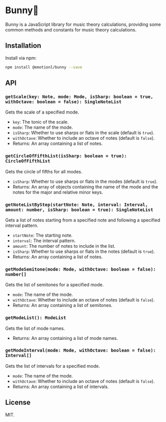 # **Bunny🐰**

Bunny is a JavaScript library for music theory calculations, providing some common methods and constants for music theory calculations.

## **Installation**

Install via npm:

```bash
npm install @emotionl/bunny --save
```

## **API**

### **`getScale(key: Note, mode: Mode, isSharp: boolean = true, withOctave: boolean = false): SingleNoteList`**

Gets the scale of a specified mode.

- `key`: The tonic of the scale.
- `mode`: The name of the mode.
- `isSharp`: Whether to use sharps or flats in the scale (default is `true`).
- `withOctave`: Whether to include an octave of notes (default is `false`).
- Returns: An array containing a list of notes.

### **`getCircleOfFifthList(isSharp: boolean = true): CircleOfFifthList`**

Gets the circle of fifths for all modes.

- `isSharp`: Whether to use sharps or flats in the modes (default is `true`).
- Returns: An array of objects containing the name of the mode and the notes for the major and relative minor keys.

### **`getNoteListByStep(startNote: Note, interval: Interval, amount: number, isSharp: boolean = true): SingleNoteList`**

Gets a list of notes starting from a specified note and following a specified interval pattern.

- `startNote`: The starting note.
- `interval`: The interval pattern.
- `amount`: The number of notes to include in the list.
- `isSharp`: Whether to use sharps or flats in the notes (default is `true`).
- Returns: An array containing a list of notes.

### **`getModeSemitone(mode: Mode, withOctave: boolean = false): number[]`**

Gets the list of semitones for a specified mode.

- `mode`: The name of the mode.
- `withOctave`: Whether to include an octave of notes (default is `false`).
- Returns: An array containing a list of semitones.

### **`getModeList(): ModeList`**

Gets the list of mode names.

- Returns: An array containing a list of mode names.

### **`getModeInterval(mode: Mode, withOctave: boolean = false): Interval[]`**

Gets the list of intervals for a specified mode.

- `mode`: The name of the mode.
- `withOctave`: Whether to include an octave of notes (default is `false`).
- Returns: An array containing a list of intervals.

## **License**

MIT.
